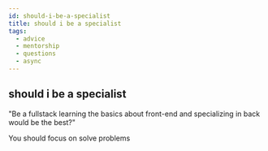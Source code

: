 ```yaml
---
id: should-i-be-a-specialist
title: should i be a specialist
tags:
  - advice
  - mentorship
  - questions
  - async
---
```


## should i be a specialist

"Be a fullstack learning the basics about front-end and specializing in back would
be the best?"

You should focus on solve problems